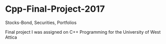 # Cpp-Final-Project-2017
Stocks-Bond, Securities, Portfolios


Final project I was assigned on C++ Programming for the University of West Attica
